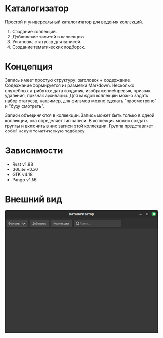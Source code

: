 # Каталогизатор

Простой и универсальный каталогизатор для ведения коллекций.

1. Создание коллекций.
2. Добавление записей в коллекцию.
3. Установка статусов для записей.
4. Создание тематических подборок.

# Концепция

Запись имеет простую структуру: заголовок + содержание. Содержание формируется из разметки Markdown. Несколько служебных атрибутов: дата создания, изображение/превью, признак удаления, признак архивации. Для каждой коллекции можно задать набор статусов, например, для фильмов можно сделать "просмотрено" и "буду смотреть".

Записи объединяются в коллекции. Запись может быть только в одной коллекции, она определяет тип записи. В коллекции можно создать группы и включить в них записи этой коллекции. Группа представляет собой некую тематическую подборку.

# Зависимости

- Rust v1.88
- SQLite v3.50
- GTK v4.18
- Pango v1.56

# Внешний вид

![Интерфейс программы](res/interface-v2.png)
